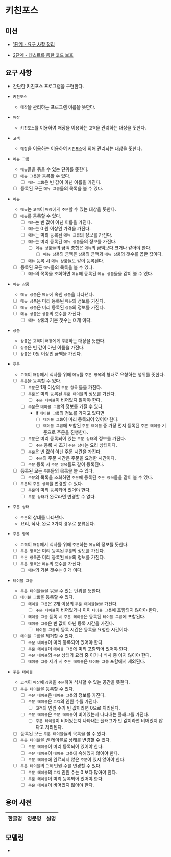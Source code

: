 # 키친포스

## 미션
- [1단계 - 요구 사항 정리](./docs/step1.md)

- [2단계 - 테스트를 통한 코드 보호](./docs/step2.md) 

## 요구 사항

- 간단한 키친포스 프로그램을 구현한다.

- `키친포스`
    - `매장`을 관리하는 프로그램 이름을 뜻한다.  

- `매장`
    - `키친포스`를 이용하여 매장을 이용하는 `고객`을 관리하는 대상을 뜻한다.

- `고객`
    - `매장`을 이용하는 이용하여 `키친포스`에 의해 관리되는 대상을 뜻한다. 

- `메뉴 그룹`
    - `메뉴`들을 묶을 수 있는 단위를 뜻한다.
    - [ ] `메뉴 그룹`을 등록할 수 있다.
        - [ ] `메뉴 그룹`은 빈 값이 아닌 이름을 가진다.
    - [ ] 등록된 모든 `메뉴 그룹`들의 목록을 볼 수 있다. 
    
- `메뉴`
    - `메뉴`는 `고객`이 `매장`에게 `주문`할 수 있는 대상을 뜻한다.
    - [ ] `메뉴`를 등록할 수 있다.
        - [ ] `메뉴`는 빈 값이 아닌 이름을 가진다.
        - [ ] `메뉴`는 0 원 이상인 가격을 가진다.
        - [ ] `메뉴`는 미리 등록된 `메뉴 그룹`의 정보를 가진다.
        - [ ] `메뉴`는 미리 등록된 `메뉴 상품`들의 정보를 가진다.
            - [ ] `메뉴 상품`들의 금액 총합은 `메뉴`의 금액보다 크거나 같아야 한다. 
                - [ ] `메뉴 상품`의 금액은 `상품`의 금액과 `메뉴 상품`의 갯수를 곱한 값이다.
        - [ ] `메뉴` 등록 시 `메뉴 상품`들도 같이 등록된다.
    - [ ] 등록된 모든 `메뉴`들의 목록을 볼 수 있다.
        - [ ] `메뉴`의 목록을 조회하면 `메뉴`에 등록된 `메뉴 상품`들을 같이 볼 수 있다.
          
- `메뉴 상품`
    - `메뉴 상품`은 `메뉴`에 속한 `상품`을 나타낸다.
    - [ ] `메뉴 상품`은 미리 등록된 `메뉴`의 정보를 가진다.
    - [ ] `메뉴 상품`은 미리 등록된 `상품`의 정보를 가진다.
    - [ ] `메뉴 상품`은 `상품`의 갯수를 가진다.
        - [ ] `메뉴 상품`의 기본 갯수는 0 개 이다.
    
- `상품`
    - `상품`은 `고객`이 `매장`에게 `주문`하는 대상을 뜻한다.
    - [ ] `상품`은 빈 값이 아닌 이름을 가진다.
    - [ ] `상품`은 0원 이상인 금액을 가진다.
    
- `주문`
    - `고객`이 `매장`에서 식사를 위해 `메뉴`를 `주문 항목`의 형태로 요청하는 행위를 뜻한다.
    - [ ] `주문`을 등록할 수 있다.
        - [ ] `주문`은 1개 이상의 `주문 항목` 들을 가진다.
        - [ ] `주문`은 미리 등록된 `주문 테이블`의 정보를 가진다.
            - [ ] `주문 테이블`이 비어있지 않아야 한다.
        - [ ] `주문`은 `테이블 그룹`의 정보를 가질 수 있다.
            - if `테이블 그룹`의 정보를 가지고 있다면
                - [ ] `테이블 그룹`이 미리 등록되어 있어야 한다.
                - [ ] `테이블 그룹`에 포함된 `주문 테이블` 중 가장 먼저 등록된 `주문 테이블` 기준으로 주문을 진행한다.
        - [ ] `주문`은 미리 등록되어 있는 `주문 상태`의 정보를 가진다.
            - [ ] `주문` 등록 시 초기 `주문 상태`는 요리 상태이다.
        - [ ] `주문`은 빈 값이 아닌 주문 시간을 가진다.
            - [ ] `주문`의 주문 시간은 주문을 요청한 시간이다.
        - [ ] `주문` 등록 시 `주문 항목`들도 같이 등록된다.
    - [ ] 등록된 모든 `주문`들의 목록을 볼 수 있다.
        - [ ] `주문`의 목록을 조회하면 `주문`에 등록된 `주문 항목`들을 같이 볼 수 있다.
    - [ ] `주문`의 `주문 상태`를 변경할 수 있다.
        - [ ] `주문`이 미리 등록되어 있어야 한다.
        - [ ] `주문 상태`가 완료라면 변경할 수 없다.

- `주문 상태`
    - `주문`의 상태를 나타낸다.
    - 요리, 식사, 완료 3가지 경우로 분류된다.

- `주문 항목`
    - `고객`이 `매장`에서 식사를 위해 `주문`하는 `메뉴`의 정보를 뜻한다.
    - [ ] `주문 항목`은 미리 등록된 `주문`의 정보를 가진다.
    - [ ] `주문 항목`은 미리 등록된 `메뉴`의 정보를 가진다.
    - [ ] `주문 항목`은 `메뉴`의 갯수를 가진다.
        - [ ] `메뉴`의 기본 갯수는 0 개 이다.

- `테이블 그룹`
    - `주문 테이블`들을 묶을 수 있는 단위를 뜻한다.
    - [ ] `테이블 그룹`을 등록할 수 있다.
        - [ ] `테이블 그룹`은 2개 이상의 `주문 테이블`들을 가진다.
            - [ ] `주문 테이블`이 비어있거나 이미 `테이블 그룹`에 포함되지 않아야 한다.
        - [ ] `테이블 그룹` 등록 시 `주문 테이블`은 등록된 `테이블 그룹`에 포함된다.
        - [ ] `테이블 그룹`은 빈 값이 아닌 등록 시간을 가진다.
            - [ ] `테이블 그룹`의 등록 시간은 등록을 요청한 시간이다.
    - [ ] `테이블 그룹`을 제거할 수 있다.
        - [ ] `주문 테이블`이 미리 등록되어 있어야 한다.
        - [ ] `주문 테이블`이 `테이블 그룹`에 미리 포함되어 있어야 한다.
        - [ ] `주문 테이블`의 `주문` 상태가 요리 중 이거나 식사 중 이지 않아야 한다.
        - [ ] `테이블 그룹` 제거 시 `주문 테이블`은 `테이블 그룹` 포함에서 제외된다.

- `주문 테이블`
    - `고객`이 `매장`에 `상품`을 `주문`하여 식사할 수 있는 공간을 뜻한다.
    - [ ] `주문 테이블`을 등록할 수 있다.
        - [ ] `주문 테이블`은 `테이블 그룹`의 정보를 가진다.
        - [ ] `주문 테이블`은 `고객`의 인원 수를 가진다.
            - [ ] `고객`의 인원 수가 빈 값이라면 0으로 처리된다.
        - [ ] `주문 테이블`은 `주문 테이블`이 비어있는지 나타내는 플래그를 가진다.
            - [ ] `주문 테이블`이 비어있는지 나타내는 플래그가 빈 값이라면 비어있지 않다고 처리된다.
    - [ ] 등록된 모든 `주문 테이블`들의 목록을 볼 수 있다. 
    - [ ] `주문 테이블`을 빈 테이블로 상태를 변경할 수 있다.
         - [ ] `주문 테이블`이 미리 등록되어 있어야 한다.
         - [ ] `주문 테이블`이 `테이블 그룹`에 속해있지 않아야 한다.
         - [ ] `주문 테이블`에 완료되지 않은 `주문`이 있지 않아야 한다.
    - [ ] `주문 테이블`의 `고객` 인원 수를 변경할 수 있다.
        - [ ] `주문 테이블`의 `고객` 인원 수는 0 보다 많아야 한다.
        - [ ] `주문 테이블`이 미리 등록되어 있어야 한다.
        - [ ] `주문 테이블`이 비어있지 않아야 한다.

## 용어 사전

| 한글명 | 영문명 | 설명 |
| --- | --- | --- |

## 모델링

- 
